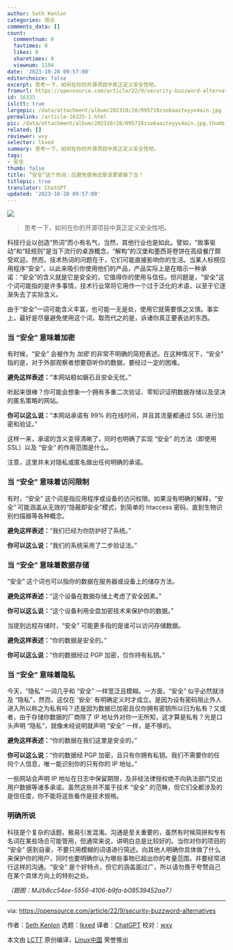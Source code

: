```yaml
---
author: Seth Kenlon
categories: 观点
comments_data: []
count:
  commentnum: 0
  favtimes: 0
  likes: 0
  sharetimes: 0
  viewnum: 1194
date: '2023-10-28 09:57:00'
editorchoice: false
excerpt: 思考一下，如何在你的开源项目中真正定义安全性吧。
fromurl: https://opensource.com/article/22/9/security-buzzword-alternatives
id: 16325
islctt: true
largepic: /data/attachment/album/202310/28/095718zso6aaitoyyv4ain.jpg
permalink: /article-16325-1.html
pic: /data/attachment/album/202310/28/095718zso6aaitoyyv4ain.jpg.thumb.jpg
related: []
reviewer: wxy
selector: lkxed
summary: 思考一下，如何在你的开源项目中真正定义安全性吧。
tags:
- 安全
thumb: false
title: “安全”这个热词：应避免使用还是该更直接了当？
titlepic: true
translator: ChatGPT
updated: '2023-10-28 09:57:00'
---
```


![](/data/attachment/album/202310/28/095718zso6aaitoyyv4ain.jpg)



> 
> 思考一下，如何在你的开源项目中真正定义安全性吧。
> 
> 
> 


科技行业以创造“热词”而小有名气，当然，其他行业也是如此。譬如，“故事驱动”和“轻规则”是当下流行的桌游概念，“解构”的汉堡和墨西哥卷饼在高级餐厅颇受欢迎。然而，技术热词的问题在于，它们可能直接影响你的生活。当某人标榜应用程序“安全”，以此来吸引你使用他们的产品，产品实际上是在暗示一种承诺：“安全”的含义就是它是安全的，它值得你的使用与信任。但问题是，“安全”这个词可能指的是许多事情，技术行业常将它用作一个过于泛化的术语，以至于它逐渐失去了实际含义。


由于“安全”一词可能含义丰富，也可能一无是处，使用它就需要慎之又慎。事实上，最好是尽量避免使用这个词，取而代之的是，诉诸你真正要表达的东西。


### 当 “安全” 意味着加密


有时候，“安全” 会被作为 *加密* 的非常不明确的简短表述。在这种情况下，“安全” 指的是，对于外部观察者想要窃听你的数据，要经过一定的困难。


**避免这样表述：**“本网站稳如磐石且安全无忧。”


听起来很棒？你可能会想象一个拥有多重二次验证、零知识证明数据存储以及坚决的匿名策略的网站。


**你可以这么说：**“本网站承诺有 99% 的在线时间，并且其流量都通过 SSL 进行加密和验证。”


这样一来，承诺的含义变得清晰了，同时也明确了实现 “安全” 的方法（即使用 SSL）以及 “安全“ 的作用范围是什么。


注意，这里并未对隐私或匿名做出任何明确的承诺。


### 当 “安全” 意味着访问限制


有时，“安全” 这个词是指应用程序或设备的访问权限。如果没有明确的解释，“安全” 可能涵盖从无效的“隐蔽即安全”模式，到简单的 htaccess 密码，直到生物识别扫描器等各种概念。


**避免这样表述：**“我们已经为你防护好了系统。”


**你可以这么说：**“我们的系统采用了二步验证法。”


### 当 “安全” 意味着数据存储


“安全” 这个词也可以指你的数据在服务器或设备上的储存方法。


**避免这样表述：**“这个设备在数据存储上考虑了安全因素。”


**你可以这么说：**“这个设备利用全盘加密技术来保护你的数据。”


当提到远程存储时，“安全” 可能更多指的是谁可以访问存储数据。


**避免这样表述：**“你的数据是安全的。”


**你可以这么说：**“你的数据经过 PGP 加密，仅你持有私钥。”


### 当 “安全” 意味着隐私


今天，“隐私” 一词几乎和 “安全” 一样宽泛且模糊。一方面，“安全” 似乎必然就涉及 “隐私”，然而，这仅在 '安全' 有明确定义时才成立。是因为设有密码阻止外人进入所以称之为私有吗？还是因为数据已加密且仅你拥有密钥所以归为私有？又或者，由于存储你数据的厂商除了 IP 地址外对你一无所知，这才算是私有？光是口头声明 “隐私”，就像未经说明就声明 “安全” 一样，是不够的。


**避免这样表述：**“你的数据在我们这里是安全的。”


**你可以这么说：**“你的数据经 PGP 加密，且只有你拥有私钥。我们不需要你的任何个人信息，唯一能识别你的只有你的 IP 地址。”


一些网站会声明 IP 地址在日志中保留期限，及非经法律授权绝不向执法部门交出用户数据等诸多承诺。虽然这些并不属于技术 “安全” 的范畴，但它们全都涉及的是信任度，你不能将这些看作是技术规格。


### 明确所说


科技是个复杂的话题，极易引发混淆。沟通是至关重要的，虽然有时候简拼和专有名词在某些场合可能管用，但通常来说，讲明白总是比较好的。当你对你的项目的 “安全” 感到自豪，不要只用模糊的词语进行简述。向其他人明确你具体做了什么来保护你的用户，同时也要明确你认为哪些事物已超出你的考量范围，并要经常进行这样的沟通。“安全” 是个好特点，但它的涵盖面过广，所以请勿畏于夸赞自己在某个具体方向上的特别之处。


*（题图：MJ/b8cc54ee-5556-4106-b9fa-b08539452aa7）*




---


via: <https://opensource.com/article/22/9/security-buzzword-alternatives>


作者：[Seth Kenlon](https://opensource.com/users/seth) 选题：[lkxed](https://github.com/lkxed) 译者：[ChatGPT](https://linux.cn/lctt/ChatGPT) 校对：[wxy](https://github.com/wxy)


本文由 [LCTT](https://github.com/LCTT/TranslateProject) 原创编译，[Linux中国](https://linux.cn/) 荣誉推出
